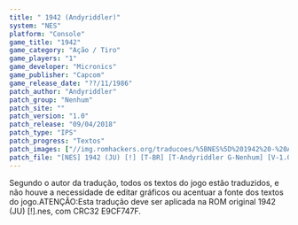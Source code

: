 ```yaml
---
title: " 1942 (Andyriddler)"
system: "NES"
platform: "Console"
game_title: "1942"
game_category: "Ação / Tiro"
game_players: "1"
game_developer: "Micronics"
game_publisher: "Capcom"
game_release_date: "??/11/1986"
patch_author: "Andyriddler"
patch_group: "Nenhum"
patch_site: ""
patch_version: "1.0"
patch_release: "09/04/2018"
patch_type: "IPS"
patch_progress: "Textos"
patch_images: ["//img.romhackers.org/traducoes/%5BNES%5D%201942%20-%20Andyriddler%20-%201.png","//img.romhackers.org/traducoes/%5BNES%5D%201942%20-%20Andyriddler%20-%202.png","//img.romhackers.org/traducoes/%5BNES%5D%201942%20-%20Andyriddler%20-%203.png"]
patch_file: "[NES] 1942 (JU) [!] [T-BR] [T-Andyriddler G-Nenhum] [V-1.0 A-2018].zip"
---
```

Segundo o autor da tradução, todos os textos do jogo estão traduzidos, e não houve a necessidade de editar gráficos ou acentuar a fonte dos textos do jogo.ATENÇÃO:Esta tradução deve ser aplicada na ROM original 1942 (JU) [!].nes, com CRC32 E9CF747F.